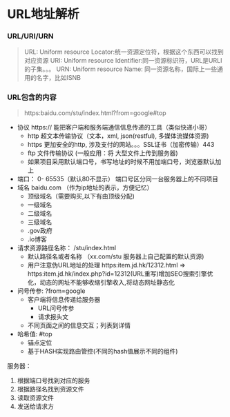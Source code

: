 # URL地址解析

### URL/URI/URN 

> URL: Uniform resource Locator:统一资源定位符，根据这个东西可以找到对应资源
> URI: Uniform resource Identifier:同一资源标识符，URL是URLI的子集。。。
> URN: Uniform resource Name: 同一资源名称，国际上一些通用的名字，比如ISNB

### URL包含的内容
> https:baidu.com/stu/index.html?from=google#top
- 协议 https://  能把客户端和服务端通信信息传递的工具（类似快递小哥）
  + http 超文本传输协议（文本，xml, json(restful), 多媒体流媒体资源)
  + https 更加安全的http, 涉及支付的网站。。。SSL证书（加密传输）443
  + ftp 文件传输协议 (一般应用：将 大型文件上传到服务器)
  + 如果项目采用默认端口号，书写地址的时候不用加端口号，浏览器默认加上
- 端口： 0- 65535（默认80不显示） 端口号区分同一台服务器上的不同项目
- 域名 baidu.com （作为ip地址的表示，方便记忆）
  + 顶级域名（需要购买,以下有由顶级分配)
  + 一级域名
  + 二级域名
  + 三级域名
  + .gov政府
  + .io博客
- 请求资源路径名称： /stu/index.html
  + 默认路径名或者名称 （xx.com/stu 服务器上自己配置的默认资源)
  + 用户注意伪URL地址的处理 https:item.jd.hk/12312.html => https:item.jd.hk/index.php?id=12312(URL重写)增加SEO搜索引擎优化，动态的网址不能够收缩引擎收入,将动态网址静态化
- 问号传参: ?from=google
  + 客户端将信息传递给服务器
    + URL问号传参 
    + 请求报头文
  + 不同页面之间的信息交互；列表到详情
- 哈希值: #top
  + 锚点定位
  + 基于HASH实现路由管控(不同的hash值展示不同的组件)


服务器： 
1. 根据端口号找到对应的服务
2. 根据路径名找到资源文件
3. 读取资源文件
4. 发送给请求方 